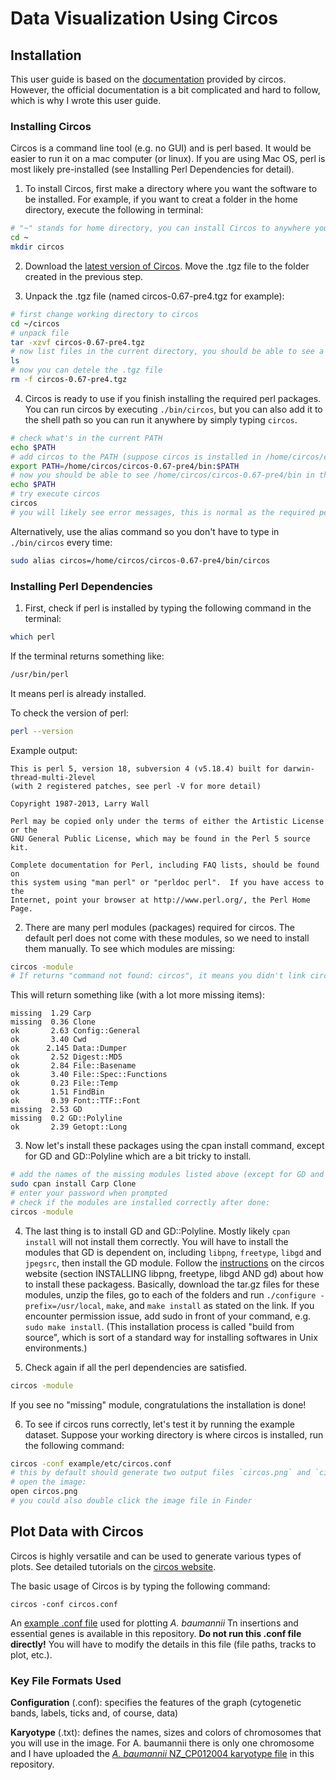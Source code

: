 # Data Visualization Using Circos
## Installation
This user guide is based on the [documentation](http://circos.ca/documentation/tutorials/configuration/installation/) provided by circos.
However, the official documentation is a bit complicated and hard to follow, which is why I wrote this user guide.
### Installing Circos
Circos is a command line tool (e.g. no GUI) and is perl based. It would be easier to run it on a mac computer (or linux). If you are using Mac OS, perl is most likely pre-installed (see Installing Perl Dependencies for detail). 

1. To install Circos, first make a directory where you want the software to be installed. For example, if you want to creat a folder in the home directory, execute the following in terminal: 
```bash
# "~" stands for home directory, you can install Circos to anywhere you want if you know what you are doing.
cd ~
mkdir circos
```
2. Download the [latest version of Circos](http://circos.ca/software/download/). Move the .tgz file to the folder created in the previous step.

3. Unpack the .tgz file (named circos-0.67-pre4.tgz for example):
```bash
# first change working directory to circos
cd ~/circos
# unpack file
tar -xzvf circos-0.67-pre4.tgz
# now list files in the current directory, you should be able to see a folder named circos-0.67-pre4, in addition to circos-0.67-pre4.tgz
ls
# now you can detele the .tgz file
rm -f circos-0.67-pre4.tgz
```

4. Circos is ready to use if you finish installing the required perl packages. You can run circos by executing `./bin/circos`, but you can also add it to the shell path so you can run it anywhere by simply typing `circos`.
```bash
# check what's in the current PATH
echo $PATH
# add circos to the PATH (suppose circos is installed in /home/circos/circos-0.67-pre4)
export PATH=/home/circos/circos-0.67-pre4/bin:$PATH
# now you should be able to see /home/circos/circos-0.67-pre4/bin in the PATH
echo $PATH
# try execute circos
circos
# you will likely see error messages, this is normal as the required perl packages are not installed yet.
```
Alternatively, use the alias command so you don't have to type in `./bin/circos` every time:
```bash
sudo alias circos=/home/circos/circos-0.67-pre4/bin/circos
```
### Installing Perl Dependencies

1. First, check if perl is installed by typing the following command in the terminal:
```bash
which perl
```
If the terminal returns something like: 
```bash
/usr/bin/perl
```
It means perl is already installed.

To check the version of perl:
```bash
perl --version
```
Example output:
```
This is perl 5, version 18, subversion 4 (v5.18.4) built for darwin-thread-multi-2level
(with 2 registered patches, see perl -V for more detail)

Copyright 1987-2013, Larry Wall

Perl may be copied only under the terms of either the Artistic License or the
GNU General Public License, which may be found in the Perl 5 source kit.

Complete documentation for Perl, including FAQ lists, should be found on
this system using "man perl" or "perldoc perl".  If you have access to the
Internet, point your browser at http://www.perl.org/, the Perl Home Page.
```

2. There are many perl modules (packages) required for circos. The default perl does not come with these modules, so we need to install them manually. To see which modules are missing:
```bash
circos -module
# If returns "command not found: circos", it means you didn't link circos with its path correctly, see step 4 in Installing Circos.
```
This will return something like (with a lot more missing items):
```
missing  1.29 Carp
missing  0.36 Clone
ok       2.63 Config::General
ok       3.40 Cwd
ok      2.145 Data::Dumper
ok       2.52 Digest::MD5
ok       2.84 File::Basename
ok       3.40 File::Spec::Functions
ok       0.23 File::Temp
ok       1.51 FindBin
ok       0.39 Font::TTF::Font
missing  2.53 GD
missing  0.2 GD::Polyline
ok       2.39 Getopt::Long
```
3. Now let's install these packages using the cpan install command, except for GD and GD::Polyline which are a bit tricky to install. 
```bash
# add the names of the missing modules listed above (except for GD and GD::Polyline)
sudo cpan install Carp Clone
# enter your password when prompted
# check if the modules are installed correctly after done:
circos -module
```
4. The last thing is to install GD and GD::Polyline. Mostly likely `cpan install` will not install them correctly.
You will have to install the modules that GD is dependent on, including `libpng`, `freetype`, `libgd` and `jpegsrc`, then install the GD module. Follow the [instructions](http://circos.ca/documentation/tutorials/configuration/perl_and_modules/) on the circos website (section INSTALLING libpng, freetype, libgd AND gd) about how to install these packagess. 
Basically, download the tar.gz files for these modules, unzip the files, go to each of the folders and run `./configure -prefix=/usr/local`, `make`, and `make install` as stated on the link. If you encounter permission issue, add sudo in front of your command, e.g. `sudo make install`. (This installation process is called "build from source", which is sort of a standard way for installing softwares in Unix environments.)

5. Check again if all the perl dependencies are satisfied.
```bash
circos -module
```
If you see no "missing" module, congratulations the installation is done!

6. To see if circos runs correctly, let's test it by running the example dataset. Suppose your working directory is where circos is installed, run the following command:
```bash
circos -conf example/etc/circos.conf
# this by default should generate two output files `circos.png` and `circos.svg`
# open the image:
open circos.png
# you could also double click the image file in Finder
```

## Plot Data with Circos
Circos is highly versatile and can be used to generate various types of plots. See detailed tutorials on the [circos website](http://circos.ca/documentation/tutorials/).

The basic usage of Circos is by typing the following command:
```
circos -conf circos.conf
```
An [example .conf file](https://github.com/tang-amy/GeisingerLab/blob/master/TnSeq_Processing/circos_plot/combined_barcode_mariner1000_tn10_6000.conf) used for plotting *A. baumannii* Tn insertions and essential genes is available in this repository. **Do not run this .conf file directly!** You will have to modify the details in this file (file paths, tracks to plot, etc.).

### Key File Formats Used

**Configuration** (.conf): specifies the features of the graph (cytogenetic bands, labels, ticks and, of course, data)

**Karyotype** (.txt): defines the names, sizes and colors of chromosomes that you will use in the image. For A. baumannii there is only one chromosome and I have uploaded the [*A. baumannii* NZ_CP012004 karyotype file](https://github.com/tang-amy/GeisingerLab/blob/master/TnSeq_Processing/circos_plot/karyotype.Ab17978.txt) in this repository.




